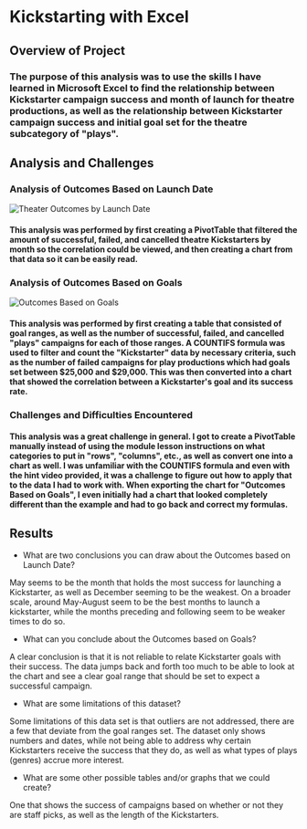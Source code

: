 # Kickstarting with Excel

## Overview of Project

### The purpose of this analysis was to use the skills I have learned in Microsoft Excel to find the relationship between Kickstarter campaign success and month of launch for theatre productions, as well as the relationship between Kickstarter campaign success and initial goal set for the theatre subcategory of "plays".

## Analysis and Challenges

### Analysis of Outcomes Based on Launch Date 

![Theater Outcomes by Launch Date](https://i.gyazo.com/3cc5f41aa1ebf2c2f45a010570bfb709.png)

#### This analysis was performed by first creating a PivotTable that filtered the amount of successful, failed, and cancelled theatre Kickstarters by month so the correlation could be viewed, and then creating a chart from that data so it can be easily read.

### Analysis of Outcomes Based on Goals 

![Outcomes Based on Goals](https://i.gyazo.com/68d6ccb42549dec0e3944bab1967bbef.png)

#### This analysis was performed by first creating a table that consisted of goal ranges, as well as the number of successful, failed, and cancelled "plays" campaigns for each of those ranges. A COUNTIFS formula was used to filter and count the "Kickstarter" data by necessary criteria, such as the number of failed campaigns for play productions which had goals set between $25,000 and $29,000. This was then converted into a chart that showed the correlation between a Kickstarter's goal and its success rate.

### Challenges and Difficulties Encountered

#### This analysis was a great challenge in general. I got to create a PivotTable manually instead of using the module lesson instructions on what categories to put in "rows", "columns", etc., as well as convert one into a chart as well. I was unfamiliar with the COUNTIFS formula and even with the hint video provided, it was a challenge to figure out how to apply that to the data I had to work with. When exporting the chart for "Outcomes Based on Goals", I even initially had a chart that looked completely different than the example and had to go back and correct my formulas.

## Results

- What are two conclusions you can draw about the Outcomes based on Launch Date?

May seems to be the month that holds the most success for launching a Kickstarter, as well as December seeming to be the weakest. On a broader scale, around May-August seem to be the best months to launch a kickstarter, while the months preceding and following seem to be weaker times to do so.

- What can you conclude about the Outcomes based on Goals?

A clear conclusion is that it is not reliable to relate Kickstarter goals with their success. The data jumps back and forth too much to be able to look at the chart and see a clear goal range that should be set to expect a successful campaign.

- What are some limitations of this dataset?

Some limitations of this data set is that outliers are not addressed, there are a few that deviate from the goal ranges set. The dataset only shows numbers and dates, while not being able to address why certain Kickstarters receive the success that they do, as well as what types of plays (genres) accrue more interest.

- What are some other possible tables and/or graphs that we could create?

One that shows the success of campaigns based on whether or not they are staff picks, as well as the length of the Kickstarters.

